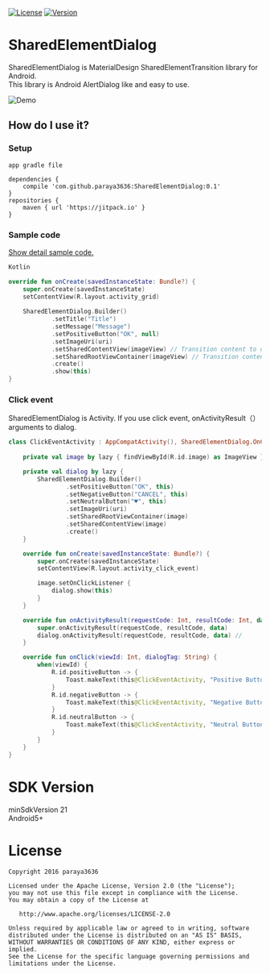 [![License](https://img.shields.io/badge/license-Apache%202-blue.svg)](https://www.apache.org/licenses/LICENSE-2.0)
[![Version](https://jitpack.io/v/paraya3636/SharedElementDialog.svg)](https://jitpack.io/#paraya3636/SharedElementDialog)

# SharedElementDialog

SharedElementDialog is MaterialDesign SharedElementTransition library for Android.  
This library is Android AlertDialog like and easy to use.

![Demo](art/sample.gif)

## How do I use it?

### Setup
```
app gradle file

dependencies {
    compile 'com.github.paraya3636:SharedElementDialog:0.1'
}
repositories {
    maven { url 'https://jitpack.io' }
}
```

### Sample code
[Show detail sample code.](https://github.com/paraya3636/SharedElementDialog/tree/master/app/src/main/java/org/paradrops/sharedelementdialogsample)

```kotlin
Kotlin

override fun onCreate(savedInstanceState: Bundle?) {
    super.onCreate(savedInstanceState)
    setContentView(R.layout.activity_grid)
    
    SharedElementDialog.Builder()
            .setTitle("Title")
            .setMessage("Message")
            .setPositiveButton("OK", null)
            .setImageUri(uri)
            .setSharedContentView(imageView) // Transition content to dialog content. For example, ImageView 
            .setSharedRootViewContainer(imageView) // Transition content to dialog root view. Same as the content.
            .create()
            .show(this)
}
```

### Click event

SharedElementDialog is Activity. If you use click event, onActivityResult（） arguments to dialog.

```kotlin
class ClickEventActivity : AppCompatActivity(), SharedElementDialog.OnClickListener {
    
    private val image by lazy { findViewById(R.id.image) as ImageView }

    private val dialog by lazy {
        SharedElementDialog.Builder()
                .setPositiveButton("OK", this)
                .setNegativeButton("CANCEL", this)
                .setNeutralButton("♥", this)
                .setImageUri(uri)
                .setSharedRootViewContainer(image)
                .setSharedContentView(image)
                .create()
    }

    override fun onCreate(savedInstanceState: Bundle?) {
        super.onCreate(savedInstanceState)
        setContentView(R.layout.activity_click_event)

        image.setOnClickListener {
            dialog.show(this)
        }
    }

    override fun onActivityResult(requestCode: Int, resultCode: Int, data: Intent?) {
        super.onActivityResult(requestCode, resultCode, data)
        dialog.onActivityResult(requestCode, resultCode, data) // 
    }

    override fun onClick(viewId: Int, dialogTag: String) {
        when(viewId) {
            R.id.positiveButton -> {
                Toast.makeText(this@ClickEventActivity, "Positive Button!", Toast.LENGTH_SHORT).show()
            }
            R.id.negativeButton -> {
                Toast.makeText(this@ClickEventActivity, "Negative Button!", Toast.LENGTH_SHORT).show()
            }
            R.id.neutralButton -> {
                Toast.makeText(this@ClickEventActivity, "Neutral Button!", Toast.LENGTH_SHORT).show()
            }
        }
    }
}
```

# SDK Version
minSdkVersion 21  
Android5+

# License

    Copyright 2016 paraya3636

    Licensed under the Apache License, Version 2.0 (the "License");
    you may not use this file except in compliance with the License.
    You may obtain a copy of the License at

       http://www.apache.org/licenses/LICENSE-2.0

    Unless required by applicable law or agreed to in writing, software
    distributed under the License is distributed on an "AS IS" BASIS,
    WITHOUT WARRANTIES OR CONDITIONS OF ANY KIND, either express or implied.
    See the License for the specific language governing permissions and
    limitations under the License.
